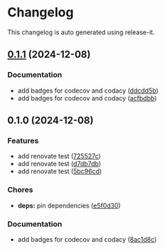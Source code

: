 # Changelog

This changelog is auto generated using release-it.


## [0.1.1](https://github.com/juancarlosjr97/renovate-configuration-test/compare/0.1.0...0.1.1) (2024-12-08)

### Documentation

* add badges for codecov and codacy ([ddcdd5b](https://github.com/juancarlosjr97/renovate-configuration-test/commit/ddcdd5b8cd57c3dc52eceb73e216f45b07b1c43b))
* add badges for codecov and codacy ([acfbdbb](https://github.com/juancarlosjr97/renovate-configuration-test/commit/acfbdbbf17c4c9927171936d418a910a1131ed99))

## 0.1.0 (2024-12-08)

### Features

* add renovate test ([725527c](https://github.com/juancarlosjr97/renovate-configuration-test/commit/725527c711ecd2df324cec462efe58afc0e2daee))
* add renovate test ([d7db7db](https://github.com/juancarlosjr97/renovate-configuration-test/commit/d7db7dbc3b1b2714b459f0953c0dfded87e88e76))
* add renovate test ([5bc96cd](https://github.com/juancarlosjr97/renovate-configuration-test/commit/5bc96cd89fa9ecbe5e60caefa0d4f33c66330c4d))

### Chores

* **deps:** pin dependencies ([e5f0d30](https://github.com/juancarlosjr97/renovate-configuration-test/commit/e5f0d3076d0fdaee69afdb1c47dc23dca727cfcd))

### Documentation

* add badges for codecov and codacy ([8ac1d8c](https://github.com/juancarlosjr97/renovate-configuration-test/commit/8ac1d8c8d5e2eedfbf23095b73fdb1827d3e2fe0))
